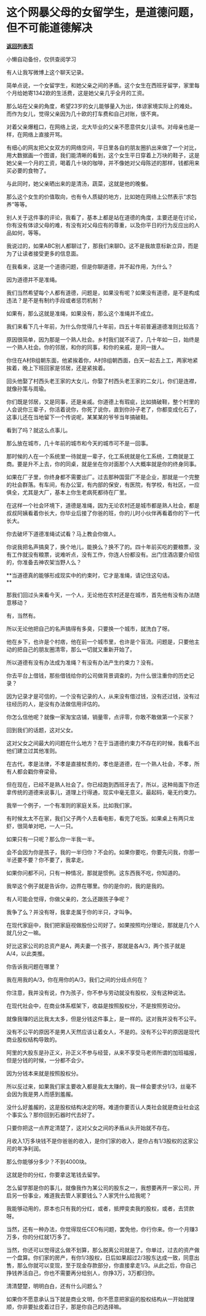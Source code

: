 # 这个网暴父母的女留学生，是道德问题，但不可能道德解决

[**返回列表页**](/gzh/记忆承载)

小懒自动备份，仅供查阅学习

有人让我写微博上这个聊天记录。  

  

简单点说，一个女留学生，和她父亲之间的矛盾。这个女生在西班牙留学，家里每个月给她寄1342欧的生活费，这是她父亲几乎全月的工资。

  

那么站在父亲的角度，希望23岁的女儿能够量入为出，体谅家境实际上的难处。而作为女儿，觉得父亲因为几十欧的打车费和自己对账，很不爽。  

  

对着父亲爆粗口，在网络上说，北大毕业的父亲不愿意供女儿读书。对母亲也是一样，在网络上直接开骂。

  

有细心的网友把父女双方的网络空间，平日里各自的朋友圈扒出来做了一个对比，用大数据画一个图谱，我们能清晰的看到，这个女生平日穿着上万块的鞋子，这是她父亲一个月的工资，喝着几十块的咖啡，并不像她对父母陈述的那样，钱都用来买必要的食物了。  

  

与此同时，她父亲晒出来的是清汤，蔬菜，这就是他的晚餐。

  

那么这个女生的价值取向，也有令人质疑的地方，比如她在网络上公然表示“求包养”等等。

  

别人关于这件事的评论，我看了，基本上都是站在道德的角度，主要还是在讨论，你有没有体谅父母的难，有没有对父母应有的尊重，以及你平日的行为反应出的人品如何，等等。  

  

我说过的，如果ABC别人都聊过了，那我们来聊D。这不是我故意标新立异，而是为了让读者接受更多的信息面。  

  

在我看来，这是一个道德问题，但是你聊道德，并不起作用，为什么？  

  

因为道德并不是准绳。

  

我们当然希望每个人都有道德，问题是，如果没有呢？如果没有道德，是不是构成违法？是不是有制约手段或者惩罚机制？  

  

如果有，那么这就是准绳，如果没有，那么这个准绳并不成立。  

  

我们来看下几十年前，为什么你觉得几十年前，四五十年前普遍道德准则比较高？  

  

原因很简单，因为那是一个熟人社会。乡村我们就不说了，几十年如一日，始终是一个熟人社会。你的邻居，和你的同事，和你的亲戚，是同一拨人。

  

你住在A村B组朝东面，他紧挨着你，A村B组朝西面，白天一起去上工，两家地紧挨着，晚上下班回家是邻居，还是紧挨着。

  

回头他娶了村西头老王家的大女儿，你娶了村西头老王家的二女儿，你们是连襟，就像孙策与周瑜。

  

你们既是邻居，又是同事，还是亲戚。你道德上有瑕疵，比如搞破鞋，整个村里的人会说你三辈子，你活着说你，你死了说你，直到你孙子老了，你都变成化石了，这事儿还在当地留下一个传说呢，某某某的爷爷当年搞破鞋。  

  

看到了吗？就这么点事儿。  

  

那么放在城市，几十年前的城市和今天的城市可不是一回事。  

  

那时候的人在一个系统里一待就是一辈子，化工系统就是化工系统，工商就是工商。要是升不上去，你的同桌，就是坐在你对面那个人大概率就是你的终身同事。  

  

如果在厂子里，你终身都不需要出厂。过去那种国营厂不是企业，那就是一个完整的社会群落。有车间，有办公室，有内部的保安，有医院，有学校，有社区，一应俱全，尤其是大厂，基本上你生老病死都待在厂里。  

  

在这样一个社会环境下，道德是准绳，因为无论农村还是城市都是熟人社会，都是叔叔阿姨看着你长大，你毕业后接了你爸的班，你的儿时小伙伴再看着你的下一代长大。  

  

你去破坏下道德准绳试试看？马上教会你做人。  

  

你说我把名声搞臭了，换个地儿，能换么？换不了的。四十年前买吃的要粮票，没有工作就没有粮票，说难听点，没有工作，你连人份都没有。出门住酒店要介绍信的，你准备去神农架当野人么？  

  

 **当道德真的能够形成现实中的约束时，它才是准绳，请记住这句话。  
**

  

那我们回过头来看今天，一个人，无论他在农村还是在城市，首先他有没有办法随意移动？  

  

有，当然有。

  

所以无论他把自己的名声搞得有多臭，只要换一个城市，就洗白了呀。  

  

他在乡下，也许是个村痞，他在前一个城市里，也许是个盲流。问题是，只要他主动的把自己的朋友圈清零，那么一切就又重新开始了。  

  

所以道德有没有办法成为准绳？有没有办法产生约束力？没有。  

  

你去平台上借钱，那些借钱给你的公司做背景调查的，为什么很注重你的历史记录？  

  

因为记录才是可信的，一个没有记录的人，从来没有借过钱，没有还过钱，没有过往经历的人，是没有办法做信用评估的。

  

你怎么信他呢？就像一家淘宝店铺，销量零，点评零，你敢不敢做第一个买家？  

  

回到我们的话题，这对父女。  

  

这对父女之间最大的问题在什么地方？在于当道德约束力不存在的时候，我看不出他们建立过其他准则。

  

在古代，孝是法律，不孝是直接杖责的，孝也是道德，在一个熟人社会，不孝，所有人都会戳你脊梁骨。  

  

但在现在，已经不是熟人社会了。你已经跑到西班牙去了，所以，这种局面下你还拿传统的道德来说事儿，道理上行得通，现实中毫无意义。最起码，毫无约束力。

  

我举一个例子，一个有准则的家庭关系，比如我们家。  

  

有时候太太不在家，我们父子两个人去看电影，看完了吃饭。如果桌上有两只龙虾，很简单对吧，一人一只。

  

如果只有一只呢？那么你一半我一半。

  

会不会因为你是孩子，我的一半归你？不会的。如果你要吃，你要先问我，你那一半还要不要？你不要了，我拿走。  

  

如果你问都不问，只有一种情况，那就是惯例。这东西我不吃，你知道的。  

  

我举这个例子就是告诉你，边界在哪里。你的是你的，我的是我的。  

  

有人可能会觉得，你做父亲的，怎么还跟孩子争呢？  

  

我争了么？并没有呀，我拿走属于你的半只，才叫争。

  

在现代家庭中，我们把家庭视做股份公司好了。如果按照均分理论，那就是几个人就几分之一嘛。

  

好比这家公司的总资产是A，两夫妻一个孩子，那就是各A/3，两个孩子就是A/4，以此类推。

  

你告诉我问题在哪里？

  

我在用我的A/3，你在用你的A/3，我们之间的分歧点何在？

  

你注意，我并没有说，作为孩子，你不参与劳动就没有股权，没有这种说法。  

  

在现代社会中，在商业体系框架下，收益是按照股权分，不是按照劳动分。

  

就像我赚的远比我太太多，但是分钱这件事上，是一样的。这对我并没有不公平。  

  

没有不公平的原因不是男人天然应该让着女人，不是的。没有不公平的原因是现代商业股权结构导致的。

  

阿里的大股东是孙正义，孙正义不参与经营，从来不享受马老师所谓的加班福报，但是分钱的时候，一分都不会少。

  

因为分钱本来就是按照股权分。  

  

所以反过来，如果我们家主要收入都是我太太赚的，我一样会要求分1/3，丝毫不会因为我是男人而感到羞赧。

  

没什么好羞赧的，这是股权结构决定的呀。难道你要否认人类社会就是商业社会这个事实么？那你回到石器时代去好了。

  

只要你把这一点界定清楚了，这对父女之间的矛盾从头开始就不存在。  

  

月收入1万多块钱不是你爸爸的收入，是你们家的收入，是你占有1/3股权的这家公司的年净利润。  

  

那么你能够分多少？不到4000块。  

  

这就是你的分红，你要拿这笔钱去留学。

  

怎么留学那是你的事儿，就像我作为某公司的股东之一，我想要再开一家公司，开启另一份事业，难道我去管人家要钱么？人家凭什么给我呢？  

  

我能够动用的，原本也只有我的分红，或者，抵押变卖我的股权，或者，去贷款呀。

  

当然，还有一种办法，你觉得现任CEO有问题，罢免他，你行你来。你一个月赚3万多，你的分红就1万多了。

  

当然，你还可以觉得这么做不划算，那么脱离公司就是了。你单过，过去的资产做一个盘算。你们家的房产，有你1/3股权，日后如果超过2/3股东达成一致，同意出售，那么你就可以变现，至于现金存款部分，你直接拿走1/3。从此之后，你自己挣钱养活自己，你也不需要再分给别人，你挣3万，3万都归你。

  

清清楚楚，明明白白，还有什么问题么？

  

如果你不愿意承认当下就是商业文明，你不愿意把家庭的股权结构从一开始就理顺，你非要扯皮着过日子，那是你自己的选择嘛。


